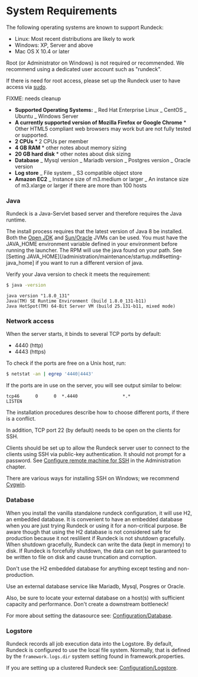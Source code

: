 # System Requirements

The following operating systems are known to support Rundeck:

- Linux: Most recent distributions are likely to work
- Windows: XP, Server and above
- Mac OS X 10.4 or later

Root (or Administrator on Windows) is not required or recommended. We
recommend using a dedicated user account such as "rundeck".

If there is need for root access, please set up the Rundeck user
to have access via [sudo].

[sudo]: https://en.wikipedia.org/wiki/Sudo

FIXME: needs cleanup

- **Supported Operating Systems:**
  _ Red Hat Enterprise Linux
  _ CentOS
  _ Ubuntu
  _ Windows Server
- **A currently supported version of Mozilla Firefox or Google Chrome** \* Other HTML5 compliant web browsers may work but are not fully tested or supported.
- **2 CPUs** \* 2 CPUs per member
- **4 GB RAM** \* other notes about memory sizing
- **20 GB hard disk** \* other notes about disk sizing
- **Database**
  _ Mysql version
  _ Mariadb version
  _ Postgres version
  _ Oracle version
- **Log store**
  _ File system
  _ S3 compatible object store
- **Amazon EC2**
  _ Instance size of m3.medium or larger
  _ An instance size of m3.xlarge or larger if there are more than 100 hosts

### Java

Rundeck is a Java-Servlet based server and therefore requires the Java
runtime.

The install process requires that the latest version of Java 8
be installed. Both the [Open JDK](http://openjdk.java.net/) and [Sun/Oracle](https://java.com/) JVMs can be used.
You must have the JAVA_HOME environment variable defined
in your environment before running the launcher. The RPM will use the java found on your path. See [Setting JAVA_HOME](/administration/maintenance/startup.md#setting-java_home] if you want to run a different version of java.

Verify your Java version to check it meets the requirement:

```bash
$ java -version
```

```
java version "1.8.0_131"
Java(TM) SE Runtime Environment (build 1.8.0_131-b11)
Java HotSpot(TM) 64-Bit Server VM (build 25.131-b11, mixed mode)
```

### Network access

When the server starts, it binds to several TCP ports by default:

- 4440 (http)
- 4443 (https)

To check if the ports are free on a Unix host, run:

```bash
$ netstat -an | egrep '4440|4443'
```

If the ports are in use on the server, you will see output similar to below:

    tcp46      0      0  *.4440                 *.*                    LISTEN

The installation procedures describe how to choose different ports, if
there is a conflict.

In addition, TCP port 22 (by default) needs to be open on the clients for SSH.

Clients should be set up to allow the Rundeck server user to connect to
the clients using SSH via public-key authentication. It should not
prompt for a password. See
[Configure remote machine for SSH](/administration/projects/node-execution/ssh.md#configuring-remote-machine-for-ssh)
in the Administration chapter.

There are various ways for installing SSH on Windows; we recommend
[Cygwin].

[cygwin]: https://www.cygwin.com/

### Database

When you install the vanilla standalone rundeck configuration, it will use H2, an embedded database.
It is convenient to have an embedded database when you are just trying Rundeck or using it for a non-critical purpose. Be aware though that using the H2 database is not considered safe for production because it not reslilient if Rundeck is not shutdown gracefully. When shutdown gracefully, Rundeck can write the data (kept in memory) to disk. If Rundeck is forcefully shutdown, the data can not be guaranteed to be written to file on disk and cause truncation and corruption.

Don't use the H2 embedded database for anything except testing and non-production.

Use an external database service like Mariadb, Mysql, Posgres or Oracle.

Also, be sure to locate your external database on a host(s) with sufficient capacity and performance. Don't create a downstream bottleneck!

For more about setting the datasource see: [Configuration/Database](/administration/configuration/database/index.md).

### Logstore

Rundeck records all job execution data into the Logstore. By default, Rundeck is configured to use the local file system. Normally, that is defined by the `framework.logs.dir` system setting found in framework.properties.

If you are setting up a clustered Rundeck see: [Configuration/Logstore](/administration/cluster/logstore/index.md).

